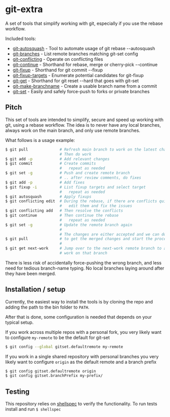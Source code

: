 # git-extra

A set of tools that simplify working with git, especially if you use the rebase
workflow.

Included tools:
* [git-autosquash] - Tool to automate usage of git rebase --autosquash
* [git-branches] - List remote branches matching git-set config
* [git-conflicting] - Operate on conflicting files
* [git-continue] - Shorthand for rebase, merge or cherry-pick --continue
* [git-fixup] - Shorthand for git commit --fixup
* [git-fixup-targets] - Enumerate potential candidates for git-fixup
* [git-get] - Shorthand for git reset --hard that goes with git-set
* [git-make-branchname] - Create a usable branch name from a commit
* [git-set] - Easily and safely force-push to forks or private branches

[git-autosquash]: docs/git-autosquash.md
[git-branches]: docs/git-branches.md
[git-conflicting]: docs/git-conflicting.md
[git-continue]: docs/git-continue.md
[git-fixup]: docs/git-fixup.md
[git-fixup-targets]: docs/git-fixup-targets.md
[git-get]: docs/git-get.md
[git-make-branchname]: docs/git-make-branchname.md
[git-set]: docs/git-set.md

## Pitch

This set of tools are intended to simplify, secure and speed up working with
git, using a rebase workflow. The idea is to never have any local branches,
always work on the main branch, and only use remote branches.

What follows is a usage example:
```sh
$ git pull              # Refresh main branch to work on the latest changes
                        # Then do work
$ git add -p            # Add relevant changes
$ git commit            # Create commits
                        #   repeat as needed
$ git set -g            # Push and create remote branch
                        # .. after review comments, do fixes
$ git add -p            # Add fixes
$ git fixup -i          # List fixup targets and select target
                        #   repeat as needed
$ git autosquash        # Apply fixups
$ git conflicting edit  # During the rebase, if there are conflicts quickly
                        #   edit them and fix the issues
$ git conflicting add   # Then resolve the conflicts
$ git continue          # Then continue the rebase
                        #   repeat as needed
$ git set -g            # Update the remote branch again
                        #
                        # The changes are either accepted and we can do
$ git pull              # to get the merged changes and start the process over
                        #
$ git get next-work     # Jump over to the next-work remote branch to apply
                        # work on that branch
```

There is less risk of accidentally force-pushing the wrong branch, and less
need for tedious branch-name typing. No local branches laying around after
they have been merged.

## Installation / setup

Currently, the easiest way to install the tools is by cloning the repo
and adding the path to the bin folder to `PATH`.

After that is done, some configuration is needed that depends on your typical
setup.

If you work across multiple repos with a personal fork, you very likely want to
configure `my-remote` to be the default for git-set

```sh
$ git config --global gitset.defaultremote my-remote
```

If you work in a single shared repository with personal branches you very likely
want to configure `origin` as the default remote and a branch prefix

```sh
$ git config gitset.defaultremote origin
$ git config gitset.branchPrefix my-prefix/
```

## Testing

This repository relies on [shellspec] to verify the functionality. To run tests
install and run `$ shellspec`

[shellspec]: https://github.com/shellspec/shellspec
